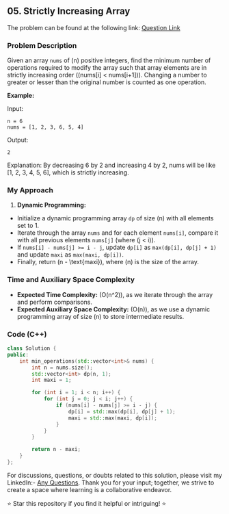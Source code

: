 ## 05. Strictly Increasing Array

The problem can be found at the following link: [Question Link](https://www.geeksforgeeks.org/problems/convert-to-strictly-increasing-array3351/1)

### Problem Description

Given an array `nums` of \(n\) positive integers, find the minimum number of operations required to modify the array such that array elements are in strictly increasing order (\(nums[i] < nums[i+1]\)). Changing a number to greater or lesser than the original number is counted as one operation.

**Example:**

Input:
```
n = 6
nums = [1, 2, 3, 6, 5, 4]
```
Output:
```
2
```
Explanation: 
By decreasing 6 by 2 and increasing 4 by 2, nums will be like [1, 2, 3, 4, 5, 6], which is strictly increasing.

### My Approach

1. **Dynamic Programming:**
- Initialize a dynamic programming array `dp` of size \(n\) with all elements set to 1.
- Iterate through the array `nums` and for each element `nums[i]`, compare it with all previous elements `nums[j]` (where \(j < i\)).
- If `nums[i] - nums[j] >= i - j`, update `dp[i]` as `max(dp[i], dp[j] + 1)` and update `maxi` as `max(maxi, dp[i])`.
- Finally, return \(n - \text{maxi}\), where \(n\) is the size of the array.

### Time and Auxiliary Space Complexity

- **Expected Time Complexity:** \(O(n^2)\), as we iterate through the array and perform comparisons.
- **Expected Auxiliary Space Complexity:** \(O(n)\), as we use a dynamic programming array of size \(n\) to store intermediate results.

### Code (C++)

```cpp
class Solution {
public:
    int min_operations(std::vector<int>& nums) {
        int n = nums.size();
        std::vector<int> dp(n, 1);
        int maxi = 1;

        for (int i = 1; i < n; i++) {
            for (int j = 0; j < i; j++) {
                if (nums[i] - nums[j] >= i - j) {
                    dp[i] = std::max(dp[i], dp[j] + 1);
                    maxi = std::max(maxi, dp[i]);
                }
            }
        }

        return n - maxi;
    }
};
```

For discussions, questions, or doubts related to this solution, please visit my LinkedIn:- [Any Questions](https://www.linkedin.com/in/het-patel-8b110525a/).
Thank you for your input; together, we strive to create a space where learning is a collaborative endeavor.

⭐ Star this repository if you find it helpful or intriguing! ⭐
